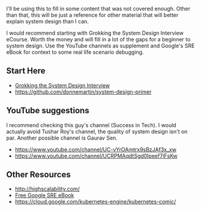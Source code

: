 I'll be using this to fill in some content that was not covered enough.
Other than that, this will be just a reference for other material that will better explain system design than I can.

I would recommend starting with Grokking the System Design Interview eCourse.
Worth the money and will fill in a lot of the gaps for a beginner to system design.
Use the YouTube channels as supplement and Google's SRE eBook for context to some real life scenario debugging.

## Start Here
- [Grokking the System Design Interview](https://www.educative.io/collection/5668639101419520/5649050225344512)
- https://github.com/donnemartin/system-design-primer

## YouTube suggestions
I recommend checking this guy's channel (Success in Tech). I would actually avoid Tushar Roy's channel, the quality of system design isn't on par. Another possible channel is Gaurav Sen.
- https://www.youtube.com/channel/UC-vYrOAmtrx9sBzJAf3x_xw
- https://www.youtube.com/channel/UCRPMAqdtSgd0Ipeef7iFsKw

## Other Resources
- http://highscalability.com/
- [Free Google SRE eBook](https://landing.google.com/sre/sre-book/toc/)
- https://cloud.google.com/kubernetes-engine/kubernetes-comic/
